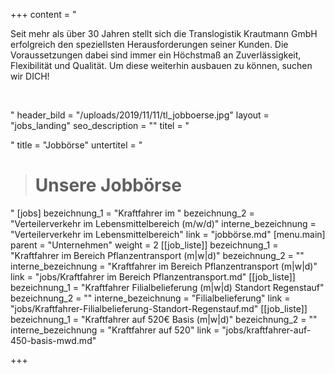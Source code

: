 +++
content = "<p>Seit mehr als über 30 Jahren stellt sich die Translogistik Krautmann GmbH erfolgreich den speziellsten Herausforderungen seiner Kunden. Die Voraussetzungen dabei sind immer ein Höchstmaß an Zuverlässigkeit, Flexibilität und Qualität. Um diese weiterhin ausbauen zu können, suchen wir DICH!</p><p><strong><br></strong></p><p></p><p></p>"
header_bild = "/uploads/2019/11/11/tl_jobboerse.jpg"
layout = "jobs_landing"
seo_description = ""
titel = "<p></p>"
title = "Jobbörse"
untertitel = "<blockquote><h1>Unsere Jobbörse</h1></blockquote>"
[jobs]
bezeichnung_1 = "Kraftfahrer im "
bezeichnung_2 = "Verteilerverkehr im Lebensmittelbereich (m/w/d)"
interne_bezeichnung = "Verteilerverkehr im Lebensmittelbereich"
link = "jobbörse.md"
[menu.main]
parent = "Unternehmen"
weight = 2
[[job_liste]]
bezeichnung_1 = "Kraftfahrer im Bereich Pflanzentransport (m|w|d)"
bezeichnung_2 = ""
interne_bezeichnung = "Kraftfahrer im Bereich Pflanzentransport (m|w|d)"
link = "jobs/Kraftfahrer im Bereich Pflanzentransport.md"
[[job_liste]]
bezeichnung_1 = "Kraftfahrer Filialbelieferung (m|w|d) Standort Regenstauf"
bezeichnung_2 = ""
interne_bezeichnung = "Filialbelieferung"
link = "jobs/Kraftfahrer-Filialbelieferung-Standort-Regenstauf.md"
[[job_liste]]
bezeichnung_1 = "Kraftfahrer auf 520€ Basis (m|w|d)"
bezeichnung_2 = ""
interne_bezeichnung = "Kraftfahrer auf 520"
link = "jobs/kraftfahrer-auf-450-basis-mwd.md"

+++
